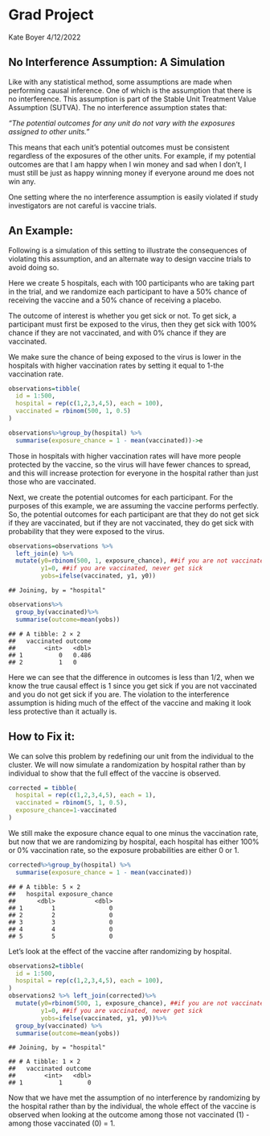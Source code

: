 Grad Project
================
Kate Boyer
4/12/2022

## No Interference Assumption: A Simulation

Like with any statistical method, some assumptions are made when
performing causal inference. One of which is the assumption that there
is no interference. This assumption is part of the Stable Unit Treatment
Value Assumption (SUTVA). The no interference assumption states that:

*“The potential outcomes for any unit do not vary with the exposures
assigned to other units.”*

This means that each unit’s potential outcomes must be consistent
regardless of the exposures of the other units. For example, if my
potential outcomes are that I am happy when I win money and sad when I
don’t, I must still be just as happy winning money if everyone around me
does not win any.

One setting where the no interference assumption is easily violated if
study investigators are not careful is vaccine trials.

## An Example:

Following is a simulation of this setting to illustrate the consequences
of violating this assumption, and an alternate way to design vaccine
trials to avoid doing so.

Here we create 5 hospitals, each with 100 participants who are taking
part in the trial, and we randomize each participant to have a 50%
chance of receiving the vaccine and a 50% chance of receiving a placebo.

The outcome of interest is whether you get sick or not. To get sick, a
participant must first be exposed to the virus, then they get sick with
100% chance if they are not vaccinated, and with 0% chance if they are
vaccinated.

We make sure the chance of being exposed to the virus is lower in the
hospitals with higher vaccination rates by setting it equal to 1-the
vaccination rate.

``` r
observations=tibble(
  id = 1:500,
  hospital = rep(c(1,2,3,4,5), each = 100),
  vaccinated = rbinom(500, 1, 0.5)
)

observations%>%group_by(hospital) %>%
  summarise(exposure_chance = 1 - mean(vaccinated))->e
```

Those in hospitals with higher vaccination rates will have more people
protected by the vaccine, so the virus will have fewer chances to
spread, and this will increase protection for everyone in the hospital
rather than just those who are vaccinated.

Next, we create the potential outcomes for each participant. For the
purposes of this example, we are assuming the vaccine performs
perfectly. So, the potential outcomes for each participant are that they
do not get sick if they are vaccinated, but if they are not vaccinated,
they do get sick with probability that they were exposed to the virus.

``` r
observations=observations %>%
  left_join(e) %>%
  mutate(y0=rbinom(500, 1, exposure_chance), ##if you are not vaccinated, you get sick if you are infected. so you get sick with probability that you are infected 
         y1=0, ##if you are vaccinated, never get sick
         yobs=ifelse(vaccinated, y1, y0))
```

    ## Joining, by = "hospital"

``` r
observations%>%
  group_by(vaccinated)%>%
  summarise(outcome=mean(yobs))
```

    ## # A tibble: 2 × 2
    ##   vaccinated outcome
    ##        <int>   <dbl>
    ## 1          0   0.486
    ## 2          1   0

Here we can see that the difference in outcomes is less than 1/2, when
we know the true causal effect is 1 since you get sick if you are not
vaccinated and you do not get sick if you are. The violation to the
interference assumption is hiding much of the effect of the vaccine and
making it look less protective than it actually is.

## How to Fix it:

We can solve this problem by redefining our unit from the individual to
the cluster. We will now simulate a randomization by hospital rather
than by individual to show that the full effect of the vaccine is
observed.

``` r
corrected = tibble(
  hospital = rep(c(1,2,3,4,5), each = 1),
  vaccinated = rbinom(5, 1, 0.5),
  exposure_chance=1-vaccinated
)
```

We still make the exposure chance equal to one minus the vaccination
rate, but now that we are randomizing by hospital, each hospital has
either 100% or 0% vaccination rate, so the exposure probabilities are
either 0 or 1.

``` r
corrected%>%group_by(hospital) %>%
  summarise(exposure_chance = 1 - mean(vaccinated))
```

    ## # A tibble: 5 × 2
    ##   hospital exposure_chance
    ##      <dbl>           <dbl>
    ## 1        1               0
    ## 2        2               0
    ## 3        3               0
    ## 4        4               0
    ## 5        5               0

Let’s look at the effect of the vaccine after randomizing by hospital.

``` r
observations2=tibble(
  id = 1:500,
  hospital = rep(c(1,2,3,4,5), each = 100),
)
observations2 %>% left_join(corrected)%>%
  mutate(y0=rbinom(500, 1, exposure_chance), ##if you are not vaccinated, you get sick if you are infected. so you get sick with probability that you are infected 
         y1=0, ##if you are vaccinated, never get sick
         yobs=ifelse(vaccinated, y1, y0))%>%
  group_by(vaccinated) %>%
  summarise(outcome=mean(yobs))
```

    ## Joining, by = "hospital"

    ## # A tibble: 1 × 2
    ##   vaccinated outcome
    ##        <int>   <dbl>
    ## 1          1       0

Now that we have met the assumption of no interference by randomizing by
the hospital rather than by the individual, the whole effect of the
vaccine is observed when looking at the outcome among those not
vaccinated (1) - among those vaccinated (0) = 1.

